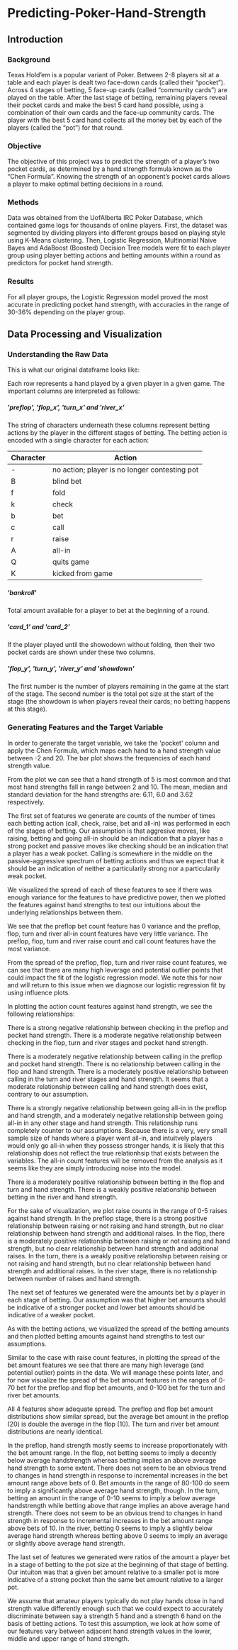 # Predicting-Poker-Hand-Strength

## Introduction

### Background

Texas Hold’em is a popular variant of Poker. Between 2-8 players sit at a table and each player is dealt two face-down cards (called their “pocket”). Across 4 stages of betting, 5 face-up cards (called “community cards”) are played on the table. After the last stage of betting, remaining players reveal their pocket cards and make the best 5 card hand possible, using a combination of their own cards and the face-up community cards. The player with the best 5 card hand collects all the money bet by each of the players (called the “pot”) for that round. 

### Objective

The objective of this project was to predict the strength of a player’s two pocket cards, as determined by a hand strength formula known as the “Chen Formula”. Knowing the strength of an opponent’s pocket cards allows a player to make optimal betting decisions in a round. 

### Methods

Data was obtained from the UofAlberta IRC Poker Database, which contained game logs for thousands of online players. First, the dataset was segmented by dividing players into different groups based on playing style using K-Means clustering. Then, Logistic Regression, Multinomial Naive Bayes and AdaBoost (Boosted) Decision Tree models were fit to each player group using player betting actions and betting amounts within a round as predictors for pocket hand strength. 

### Results

For all player groups, the Logistic Regression model proved the most accurate in predicting pocket hand strength, with accuracies in the range of 30-36% depending on the player group. 

## Data Processing and Visualization

### Understanding the Raw Data

This is what our original dataframe looks like:

Each row represents a hand played by a given player in a given game. The important columns are interpreted as follows:

##### 'preflop', 'flop_x', 'turn_x' and 'river_x'

The string of characters underneath these columns represent betting actions by the player in the different stages of betting. The betting action is encoded with a single character for each action:

|  Character   |    Action    |
| ------------ | ------------ |
| - | no action; player is no longer contesting pot |
| B | blind bet |
| f | fold |
| k | check |
| b | bet |
| c | call |
| r | raise |
| A | all-in |
| Q | quits game |
| K | kicked from game |

##### 'bankroll'

Total amount available for a player to bet at the beginning of a round. 

##### 'card_1' and 'card_2'

If the player played until the showodown without folding, then their two pocket cards are shown under these two columns. 

##### 'flop_y', 'turn_y', 'river_y' and 'showdown'

The first number is the number of players remaining in the game at the start of the stage. The second number is the total pot size at the start of the stage (the showdown is when players reveal their cards; no betting happens at this stage). 

### Generating Features and the Target Variable

In order to generate the target variable, we take the 'pocket' column and apply the Chen Formula, which maps each hand to a hand strength value between -2 and 20. The bar plot shows the frequencies of each hand strength value.

From the plot we can see that a hand strength of 5 is most common and that most hand strengths fall in range between 2 and 10. The mean, median and standard deviation for the hand strengths are: 6.11, 6.0 and 3.62 respectively. 

The first set of features we generate are counts of the number of times each betting action (call, check, raise, bet and all-in) was performed in each of the stages of betting. Our assumption is that aggresive moves, like raising, betting and going all-in should be an indication that a player has a strong pocket and passive moves like checking should be an indication that a player has a weak pocket. Calling is somewhere in the middle on the passive-aggressive spectrum of betting actions and thus we expect that it should be an indication of neither a particularily strong nor a particularily weak pocket. 

We visualized the spread of each of these features to see if there was enough variance for the features to have predictive power, then we plotted the features against hand strengths to test our intuitions about the underlying relationships between them.

We see that the preflop bet count feature has 0 variance and the preflop, flop, turn and river all-in count features have very little variance. The preflop, flop, turn and river raise count and call count features have the most variance. 

From the spread of the preflop, flop, turn and river raise count features, we can see that there are many high leverage and potential outlier points that could impact the fit of the logistic regression model. We note this for now and will return to this issue when we diagnose our logistic regression fit by using influence plots. 

In plotting the action count features against hand strength, we see the following relationships:

There is a strong negative relationship between checking in the preflop and pocket hand strength. There is a moderate negative relationship between checking in the flop, turn and river stages and pocket hand strength.

There is a moderately negative relationship between calling in the preflop and pocket hand strength. There is no relationship between calling in the flop and hand strength. There is a moderately positive relationship between calling in the turn and river stages and hand strength. It seems that a moderate relationship between calling and hand strength does exist, contrary to our assumption.

There is a strongly negative relationship between going all-in in the preflop and hand strength, and a moderately negative relationship between going all-in in any other stage and hand strength. This relationship runs completely counter to our assumptions. Because there is a very, very small sample size of hands where a player went all-in, and intuitvely players would only go all-in when they possess stronger hands, it is likely that this relationship does not reflect the true relationhsip that exists between the variables. The all-in count features will be removed from the analysis as it seems like they are simply introducing noise into the model. 

There is a moderately positive relationship between betting in the flop and turn and hand strength. There is a weakly positive relationship between betting in the river and hand strength. 

For the sake of visualization, we plot raise counts in the range of 0-5 raises against hand strength. In the preflop stage, there is a strong positive relationship between raising or not raising and hand strength, but no clear relationship between hand strength and additional raises. In the flop, there is a moderately positive relationship between raising or not raising and hand strength, but no clear relationship between hand strength and additional raises. In the turn, there is a weakly positive relationship between raising or not raising and hand strength, but no clear relationship between hand strength and additional raises. In the river stage, there is no relationship between number of raises and hand strength. 

The next set of features we generated were the amounts bet by a player in each stage of betting. Our assumption was that higher bet amounts should be indicative of a stronger pocket and lower bet amounts should be indicative of a weaker pocket. 

As with the betting actions, we visualized the spread of the betting amounts and then plotted betting amounts against hand strengths to test our assumptions.

Similar to the case with raise count features, in plotting the spread of the bet amount features we see that there are many high leverage (and potential outlier) points in the data. We will manage these points later, and for now visualize the spread of the bet amount features in the ranges of 0-70 bet for the preflop and flop bet amounts, and 0-100 bet for the turn and river bet amounts. 

All 4 features show adequate spread. The preflop and flop bet amount distributions show similar spread, but the average bet amount in the preflop (20) is double the average in the flop (10). The turn and river bet amount distributions are nearly identical.

In the preflop, hand strength mostly seems to increase proportionately with the bet amount range. In the flop, not betting seems to imply a decently below average handstrength whereas betting implies an above average hand strength to some extent. There does not seem to be an obvious trend to changes in hand strength in response to incremental increases in the bet amount range above bets of 0. Bet amounts in the range of 80-100 do seem to imply a significantly above average hand strength, though. In the turn, betting an amount in the range of 0-10 seems to imply a below average handstrength while betting above that range implies an above average hand strength. There does not seem to be an obvious trend to changes in hand strength in response to incremental increases in the bet amount range above bets of 10. In the river, betting 0 seems to imply a slightly below average hand strength whereas betting above 0 seems to imply an average or slightly above average hand strength. 


The last set of features we generated were ratios of the amount a player bet in a stage of betting to the pot size at the beginning of that stage of betting. Our intuiton was that a given bet amount relative to a smaller pot is more indicative of a strong pocket than the same bet amount relative to a larger pot. 


We assume that amateur players typically do not play hands close in hand strength value differently enough such that we could expect to accurately discriminate between say a strength 5 hand and a strength 6 hand on the basis of betting actions. To test this assumption, we look at how some of our features vary between adjacent hand strength values in the lower, middle and upper range of hand strength. 





